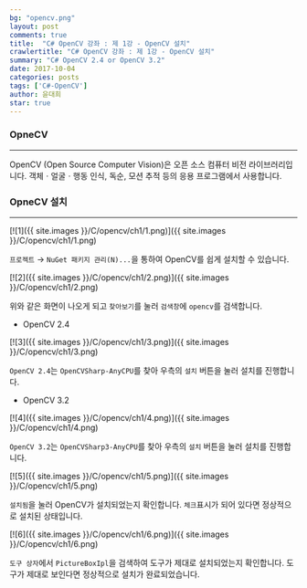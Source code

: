 ```yaml
---
bg: "opencv.png"
layout: post
comments: true
title:  "C# OpenCV 강좌 : 제 1강 - OpenCV 설치"
crawlertitle: "C# OpenCV 강좌 : 제 1강 - OpenCV 설치"
summary: "C# OpenCV 2.4 or OpenCV 3.2"
date: 2017-10-04
categories: posts
tags: ['C#-OpenCV']
author: 윤대희
star: true
---
```


### OpneCV ###
----------
OpenCV (Open Source Computer Vision)은 오픈 소스 컴퓨터 비전 라이브러리입니다. 객체ㆍ얼굴ㆍ행동 인식, 독순, 모션 추적 등의 응용 프로그램에서 사용합니다.


### OpneCV 설치 ###
----------
[![1]({{ site.images }}/C/opencv/ch1/1.png)]({{ site.images }}/C/opencv/ch1/1.png)

`프로젝트` → `NuGet 패키지 관리(N)...`을 통하여 OpenCV를 쉽게 설치할 수 있습니다.


[![2]({{ site.images }}/C/opencv/ch1/2.png)]({{ site.images }}/C/opencv/ch1/2.png)

위와 같은 화면이 나오게 되고 `찾아보기`를 눌러 `검색창`에 `opencv`를 검색합니다.

* OpenCV 2.4

[![3]({{ site.images }}/C/opencv/ch1/3.png)]({{ site.images }}/C/opencv/ch1/3.png)

`OpenCV 2.4`는 `OpenCVSharp-AnyCPU`를 찾아 우측의 `설치` 버튼을 눌러 설치를 진행합니다.

* OpenCV 3.2

[![4]({{ site.images }}/C/opencv/ch1/4.png)]({{ site.images }}/C/opencv/ch1/4.png)

`OpenCV 3.2`는 `OpenCVSharp3-AnyCPU`를 찾아 우측의 `설치` 버튼을 눌러 설치를 진행합니다.

[![5]({{ site.images }}/C/opencv/ch1/5.png)]({{ site.images }}/C/opencv/ch1/5.png)

`설치됨`을 눌러 OpenCV가 설치되었는지 확인합니다. `체크`표시가 되어 있다면 정상적으로 설치된 상태입니다.

[![6]({{ site.images }}/C/opencv/ch1/6.png)]({{ site.images }}/C/opencv/ch1/6.png)

`도구 상자`에서 `PictureBoxIpl`을 검색하여 도구가 제대로 설치되었는지 확인합니다.
도구가 제대로 보인다면 정상적으로 설치가 완료되었습니다.
